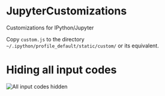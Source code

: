 # JupyterCustomizations
Customizations for IPython/Jupyter

Copy <code>custom.js</code> to the directory <code>~/.ipython/profile_default/static/custom/</code> or its equivalent.

# Hiding all input codes
![All input codes hidden](/../<screenshot>/images/jupyter_no_all_hide.png?raw=true)
